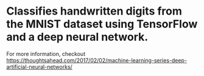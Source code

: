 # Classifies handwritten digits from the MNIST dataset using TensorFlow and a deep neural network.

For more information, checkout https://thoughtsahead.com/2017/02/02/machine-learning-series-deep-artificial-neural-networks/
